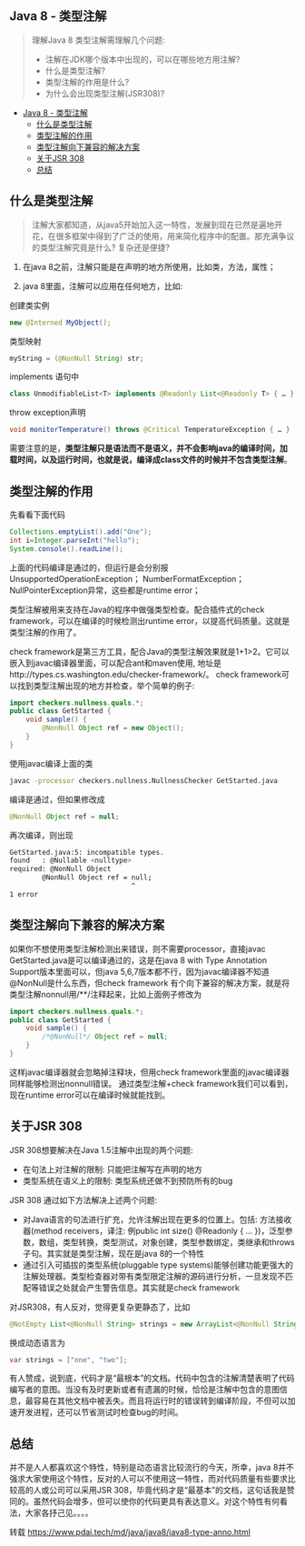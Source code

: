 ## Java 8 - 类型注解

> 理解Java 8 类型注解需理解几个问题: 
> 
> +   注解在JDK哪个版本中出现的，可以在哪些地方用注解?
> +   什么是类型注解?
> +   类型注解的作用是什么?
> +   为什么会出现类型注解(JSR308)?

+   [Java 8 - 类型注解](#java-8---%E7%B1%BB%E5%9E%8B%E6%B3%A8%E8%A7%A3)
    +   [什么是类型注解](#%E4%BB%80%E4%B9%88%E6%98%AF%E7%B1%BB%E5%9E%8B%E6%B3%A8%E8%A7%A3)
    +   [类型注解的作用](#%E7%B1%BB%E5%9E%8B%E6%B3%A8%E8%A7%A3%E7%9A%84%E4%BD%9C%E7%94%A8)
    +   [类型注解向下兼容的解决方案](#%E7%B1%BB%E5%9E%8B%E6%B3%A8%E8%A7%A3%E5%90%91%E4%B8%8B%E5%85%BC%E5%AE%B9%E7%9A%84%E8%A7%A3%E5%86%B3%E6%96%B9%E6%A1%88)
    +   [关于JSR 308](#%E5%85%B3%E4%BA%8Ejsr-308)
    +   [总结](#%E6%80%BB%E7%BB%93)

## 什么是类型注解

> 注解大家都知道，从java5开始加入这一特性，发展到现在已然是遍地开花，在很多框架中得到了广泛的使用，用来简化程序中的配置。那充满争议的类型注解究竟是什么? 复杂还是便捷?

1.  在java 8之前，注解只能是在声明的地方所使用，比如类，方法，属性；
    
2.  java 8里面，注解可以应用在任何地方，比如:
    

创建类实例

```java
new @Interned MyObject();
```

类型映射

```java
myString = (@NonNull String) str;
```

implements 语句中

```java
class UnmodifiableList<T> implements @Readonly List<@Readonly T> { … }
```

throw exception声明

```java
void monitorTemperature() throws @Critical TemperatureException { … }
```

需要注意的是，**类型注解只是语法而不是语义，并不会影响java的编译时间，加载时间，以及运行时间，也就是说，编译成class文件的时候并不包含类型注解**。

## 类型注解的作用

先看看下面代码

```java
Collections.emptyList().add("One");
int i=Integer.parseInt("hello");
System.console().readLine();
```

上面的代码编译是通过的，但运行是会分别报UnsupportedOperationException； NumberFormatException；NullPointerException异常，这些都是runtime error；

类型注解被用来支持在Java的程序中做强类型检查。配合插件式的check framework，可以在编译的时候检测出runtime error，以提高代码质量。这就是类型注解的作用了。

check framework是第三方工具，配合Java的类型注解效果就是1+1>2。它可以嵌入到javac编译器里面，可以配合ant和maven使用, 地址是http://types.cs.washington.edu/checker-framework/。 check framework可以找到类型注解出现的地方并检查，举个简单的例子:

```java
import checkers.nullness.quals.*;
public class GetStarted {
    void sample() {
        @NonNull Object ref = new Object();
    }
}
```

使用javac编译上面的类

```bash
javac -processor checkers.nullness.NullnessChecker GetStarted.java
```

编译是通过，但如果修改成

```java
@NonNull Object ref = null;
```

再次编译，则出现

```bash
GetStarted.java:5: incompatible types.
found   : @Nullable <nulltype>
required: @NonNull Object
        @NonNull Object ref = null;
                              ^
1 error
```

## 类型注解向下兼容的解决方案

如果你不想使用类型注解检测出来错误，则不需要processor，直接javac GetStarted.java是可以编译通过的，这是在java 8 with Type Annotation Support版本里面可以，但java 5,6,7版本都不行，因为javac编译器不知道@NonNull是什么东西，但check framework 有个向下兼容的解决方案，就是将类型注解nonnull用/\*\*/注释起来，比如上面例子修改为

```java
import checkers.nullness.quals.*;
public class GetStarted {
    void sample() {
        /*@NonNull*/ Object ref = null;
    }
}
```

这样javac编译器就会忽略掉注释块，但用check framework里面的javac编译器同样能够检测出nonnull错误。 通过类型注解+check framework我们可以看到，现在runtime error可以在编译时候就能找到。

## 关于JSR 308

JSR 308想要解决在Java 1.5注解中出现的两个问题:

+   在句法上对注解的限制: 只能把注解写在声明的地方
+   类型系统在语义上的限制: 类型系统还做不到预防所有的bug

JSR 308 通过如下方法解决上述两个问题:

+   对Java语言的句法进行扩充，允许注解出现在更多的位置上。包括: 方法接收器(method receivers，译注: 例public int size() @Readonly { … })，泛型参数，数组，类型转换，类型测试，对象创建，类型参数绑定，类继承和throws子句。其实就是类型注解，现在是java 8的一个特性
+   通过引入可插拔的类型系统(pluggable type systems)能够创建功能更强大的注解处理器。类型检查器对带有类型限定注解的源码进行分析，一旦发现不匹配等错误之处就会产生警告信息。其实就是check framework

对JSR308，有人反对，觉得更复杂更静态了，比如

```java
@NotEmpty List<@NonNull String> strings = new ArrayList<@NonNull String>()>
```

换成动态语言为

```java
var strings = ["one", "two"];
```

有人赞成，说到底，代码才是“最根本”的文档。代码中包含的注解清楚表明了代码编写者的意图。当没有及时更新或者有遗漏的时候，恰恰是注解中包含的意图信息，最容易在其他文档中被丢失。而且将运行时的错误转到编译阶段，不但可以加速开发进程，还可以节省测试时检查bug的时间。

## 总结

并不是人人都喜欢这个特性，特别是动态语言比较流行的今天，所幸，java 8并不强求大家使用这个特性，反对的人可以不使用这一特性，而对代码质量有些要求比较高的人或公司可以采用JSR 308，毕竟代码才是“最基本”的文档，这句话我是赞同的。虽然代码会增多，但可以使你的代码更具有表达意义。对这个特性有何看法，大家各抒己见。。。。

转载 https://www.pdai.tech/md/java/java8/java8-type-anno.html